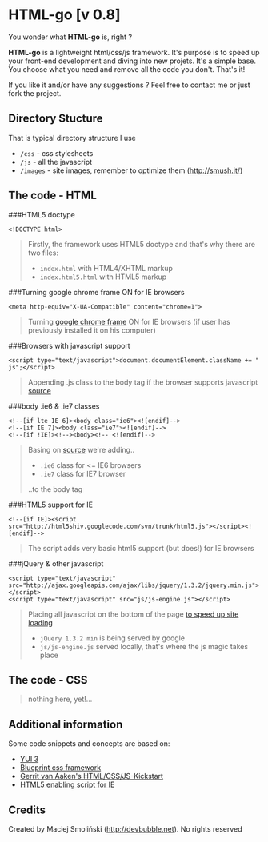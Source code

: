 # HTML-go [v 0.8]


You wonder what **HTML-go** is, right ?
  
  
**HTML-go** is a lightweight html/css/js framework.
It's purpose is to speed up your front-end development and diving into new projets. 
It's a simple base. You choose what you need and remove all the code you don't. That's it!
 
If you like it and/or have any suggestions ? Feel free to contact me or just fork the project.  

## Directory Stucture

That is typical directory structure I use

* `/css` - css stylesheets
* `/js` - all the javascript
* `/images` - site images, remember to optimize them (<http://smush.it/>)

## The code - HTML

###HTML5 doctype

	<!DOCTYPE html>

> Firstly, the framework uses HTML5 doctype and that's why there are two files:
>
> * `index.html` with HTML4/XHTML markup
> * `index.html5.html` with HTML5 markup


###Turning google chrome frame ON for IE browsers

	<meta http-equiv="X-UA-Compatible" content="chrome=1">

> Turning [google chrome frame](http://code.google.com/intl/pl-PL/chrome/chromeframe/) ON for IE browsers (if user has previously installed it on his computer)


###Browsers with javascript support

	<script type="text/javascript">document.documentElement.className += " js";</script>

> Appending .js class to the body tag if the browser supports javascript [source](http://www.webkrauts.de/2008/12/14/sehr-sehr-schnelle-seiten-website-performance-best-practice-teil-2/)


###body .ie6 & .ie7 classes

	<!--[if lte IE 6]><body class="ie6"><![endif]-->
	<!--[if IE 7]><body class="ie7"><![endif]-->
	<!--[if !IE]><!--><body><!-- <![endif]-->

> Basing on [source](http://codecandies.de/2008/12/12/conditional-comments-wenige-requests/) we're adding..
>
> * `.ie6` class for <= IE6 browsers
> * `.ie7` class for IE7 browser
>
> ..to the body tag


###HTML5 support for IE

	<!--[if IE]><script src="http://html5shiv.googlecode.com/svn/trunk/html5.js"></script><![endif]-->

> The script adds very basic html5 support (but does!) for IE browsers


###jQuery & other javascript

	<script type="text/javascript" src="http://ajax.googleapis.com/ajax/libs/jquery/1.3.2/jquery.min.js"></script>
	<script type="text/javascript" src="js/js-engine.js"></script>

> Placing all javascript on the bottom of the page [to speed up site loading](http://developer.yahoo.com/performance/rules.html#js_bottom )
> 
> * `jQuery 1.3.2 min` is being served by google
> * `js/js-engine.js` served locally, that's where the js magic takes place

## The code - CSS

> nothing here, yet!...

## Additional information

Some code snippets and concepts are based on:

* [YUI 3](http://developer.yahoo.com/yui/3/)
* [Blueprint css framework](http://blueprintcss.org) 
* [Gerrit van Aaken's HTML/CSS/JS-Kickstart](http://praegnanz.de/weblog/htmlcssjs-kickstart)
* [HTML5 enabling script for IE](http://remysharp.com/2009/01/07/html5-enabling-script/)


## Credits

Created by Maciej Smoliński (<http://devbubble.net>). No rights reserved